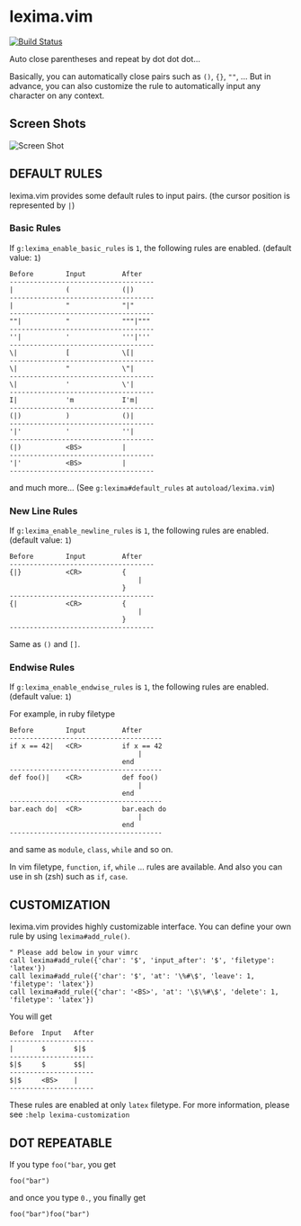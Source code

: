 lexima.vim
==========
[![Build Status](https://travis-ci.com/cohama/lexima.vim.svg?branch=master)](https://travis-ci.com/cohama/lexima.vim)

Auto close parentheses and repeat by dot dot dot...

Basically, you can automatically close pairs such as `()`, `{}`, `""`, ...
But in advance, you can also customize the rule to automatically input
any character on any context.

Screen Shots
-----------
![Screen Shot](http://i.gyazo.com/af2d7a59c82f93e49a6fd424dbbf6f88.gif)


DEFAULT RULES
-------------

lexima.vim provides some default rules to input pairs.
(the cursor position is represented by `|`)

### Basic Rules
If `g:lexima_enable_basic_rules` is `1`, the following rules are enabled.
(default value: `1`)

    Before        Input         After
    ------------------------------------
    |             (             (|)
    ------------------------------------
    |             "             "|"
    ------------------------------------
    ""|           "             """|"""
    ------------------------------------
    ''|           '             '''|'''
    ------------------------------------
    \|            [             \[|
    ------------------------------------
    \|            "             \"|
    ------------------------------------
    \|            '             \'|
    ------------------------------------
    I|            'm            I'm|
    ------------------------------------
    (|)           )             ()|
    ------------------------------------
    '|'           '             ''|
    ------------------------------------
    (|)           <BS>          |
    ------------------------------------
    '|'           <BS>          |
    ------------------------------------

and much more... (See `g:lexima#default_rules` at `autoload/lexima.vim`)

### New Line Rules
If `g:lexima_enable_newline_rules` is `1`, the following rules are enabled.
(default value: `1`)

    Before        Input         After
    ------------------------------------
    {|}           <CR>          {
                                    |
                                }
    ------------------------------------
    {|            <CR>          {
                                    |
                                }
    ------------------------------------

Same as `()` and `[]`.

### Endwise Rules
If `g:lexima_enable_endwise_rules` is `1`, the following rules are enabled.
(default value: `1`)

For example, in ruby filetype

    Before        Input         After
    --------------------------------------
    if x == 42|   <CR>          if x == 42
                                    |
                                end
    --------------------------------------
    def foo()|    <CR>          def foo()
                                    |
                                end
    --------------------------------------
    bar.each do|  <CR>          bar.each do
                                    |
                                end
    --------------------------------------

and same as `module`, `class`, `while` and so on.

In vim filetype, `function`, `if`, `while` ... rules are available.
And also you can use in sh (zsh) such as `if`, `case`.


CUSTOMIZATION
-------------
lexima.vim provides highly customizable interface.
You can define your own rule by using `lexima#add_rule()`.


```vim
" Please add below in your vimrc
call lexima#add_rule({'char': '$', 'input_after': '$', 'filetype': 'latex'})
call lexima#add_rule({'char': '$', 'at': '\%#\$', 'leave': 1, 'filetype': 'latex'})
call lexima#add_rule({'char': '<BS>', 'at': '\$\%#\$', 'delete': 1, 'filetype': 'latex'})
```

You will get

    Before  Input   After
    ---------------------
    |       $       $|$
    ---------------------
    $|$     $       $$|
    ---------------------
    $|$     <BS>    |
    ---------------------

These rules are enabled at only `latex` filetype.
For more information, please see `:help lexima-customization`


DOT REPEATABLE
--------------
If you type `foo("bar`, you get
```
foo("bar")
```

and once you type `0.`, you finally get
```
foo("bar")foo("bar")
```
